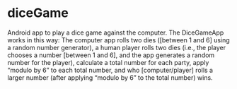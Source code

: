 # diceGame
Android app to play a dice game against the computer. The DiceGameApp works in this way: The computer app rolls two dies ([between 1 and 6] using a random number generator), a human player rolls two dies (i.e., the player chooses a number [between 1 and 6], and the app generates a random number for the player), calculate a total number for each party, apply “modulo by 6” to each total number, and who [computer/player] rolls a larger number (after applying “modulo by 6” to the total number) wins.  
